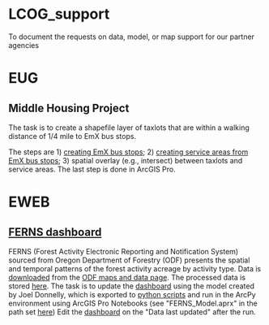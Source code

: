 # LCOG_support
To document the requests on data, model, or map support for our partner agencies

# EUG
## Middle Housing Project

The task is to create a shapefile layer of taxlots that are within a walking distance of 1/4 mile to EmX bus stops.

The steps are 1) [creating EmX bus stops](https://github.com/dongmeic/LCOG_support/blob/main/EUG/Create_EmX_stops.ipynb); 2) [creating service areas from EmX bus stops](https://github.com/dongmeic/LCOG_support/blob/main/EUG/ServiceAreaAnalysis.py); 3) spatial overlay (e.g., intersect) between taxlots and service areas. The last step is done in ArcGIS Pro. 

# EWEB
## [FERNS dashboard](https://lcog.maps.arcgis.com/apps/dashboards/f003689bcb7f45eca5be6f02baada6c0)

FERNS (Forest Activity Electronic Reporting and Notification System) sourced from Oregon Department of Forestry (ODF) presents the spatial and temporal patterns of the forest activity acreage by activity type. Data is [downloaded](https://github.com/dongmeic/LCOG_support/blob/main/EWEB/1_download_FERNS.ipynb) from the [ODF maps and data page](ttps://www.oregon.gov/ODF/AboutODF/Pages/MapsData.aspx). The processed data is stored [here](https://services5.arcgis.com/9s1YtFmLS0YTl10F/arcgis/rest/services/FERNS_for_McKenzie_Catchments/FeatureServer). The task is to update the [dashboard](https://lcog.maps.arcgis.com/home/item.html?id=f003689bcb7f45eca5be6f02baada6c0) using the model created by Joel Donnelly, which is exported to [python scripts](https://github.com/dongmeic/LCOG_support/tree/main/EWEB) and run in the ArcPy environment using ArcGIS Pro Notebooks (see "FERNS_Model.aprx" in the path set [here](https://github.com/dongmeic/LCOG_support/blob/main/EWEB/FERNS_for_AGO_step1.py)) Edit the [dashboard](https://lcog.maps.arcgis.com/home/item.html?id=f003689bcb7f45eca5be6f02baada6c0) on the "Data last updated" after the run.

